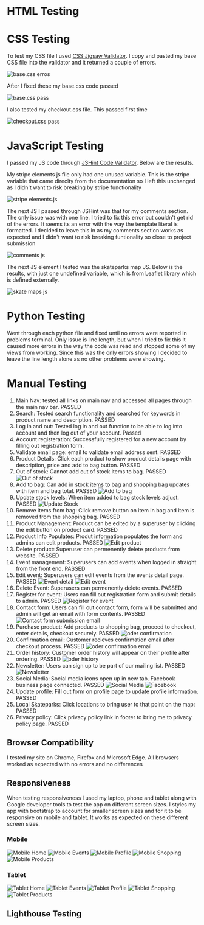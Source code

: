 # HTML Testing

# CSS Testing

To test my CSS file I used [CSS Jigsaw Validator](https://jigsaw.w3.org/css-validator/validator). I copy and pasted my base CSS file into the validator and it returned a couple of errors.

![base.css erros](documentation/testing/css-errors.PNG)

After I fixed these my base.css code passed

![base.css pass](documentation/testing/css-success.PNG)

I also tested my checkout.css file. This passed first time

![checkout.css pass](documentation/testing/checkout-css-pass.PNG)

# JavaScript Testing

I passed my JS code through [JSHint Code Validator](https://jshint.com/). Below are the results.

My stripe elements js file only had one unused variable. This is the stripe variable that came direclty from the documentation so I left this unchanged as I didn't want to risk breaking by stripe functionality

![stripe elements.js](documentation/testing/stripe-elements-pass.PNG)

The next JS I passed through JSHint was that for my comments section. The only issue was with one line. I tried to fix this error but couldn't get rid of the errors. It seems its an error with the way the template literal is formatted. I decided to leave this in as my comments section works as expected and I didn't want to risk breaking funtionality so close to project submission

![comments js](documentation/testing/comment-js-errors.PNG)

The next JS element I tested was the skateparks map JS. Below is the results, with just one undefined variable, which is from Leaflet library which is defined externally.

![skate maps js](documentation/testing/maps-js.PNG)

# Python Testing

Went through each python file and fixed until no errors were reported in problems terminal. Only issue is line length, but when I tried to fix this it caused more errors in the way the code was read and stopped some of my views from working. Since this was the only errors showing I decided to leave the line length alone as no other problems were showing.

# Manual Testing

1. Main Nav: tested all links on main nav and accessed all pages through the main nav bar. PASSED
2. Search: Tested search functionality and searched for keywords in product name and description. PASSED
3. Log in and out: Tested log in and out function to be able to log into account and then log out of your account. Passed
4. Account registeration: Successfully registered for a new account by filling out registration form.
5. Validate email page: email to validate email address sent. PASSED
6. Product Details: Click each product to show product details page with description, price and add to bag button. PASSED
7. Out of stock: Cannot add out of stock items to bag. PASSED
![Out of stock](documentation/testing/out-of-stock.PNG)
8. Add to bag: Can add in stock items to bag and shopping bag updates with item and bag total. PASSED
![Add to bag](documentation/testing/update-bag.PNG)
9. Update stock levels: When item added to bag stock levels adjust. PASSED
![Update Stock](documentation/testing/update-stock.PNG)
10. Remove items from bag: Click remove button on item in bag and item is removed from the shopping bag. PASSED
11. Product Management: Product can be edited by a superuser by clicking the edit button on product card. PASSED
12. Product Info Populates: Produt information populates the form and admins can edit products. PASSED
![Edit product](documentation/testing/edit.PNG)
13. Delete product: Superuser can permenently delete products from website. PASSED
14. Event management: Superusers can add events when logged in straight from the front end. PASSED
15. Edit event: Superusers can edit events from the events detail page. PASSED
![Event detail](documentation/testing/event-detail.PNG)
![Edit event](documentation/testing/edit-event.PNG)
16. Delete Event: Superusers can permenently delete events. PASSED
17. Register for event: Users can fill out registration form and submit details to admin. PASSED
![Register for event](documentation/testing/register.PNG)
18. Contact form: Users can fill out contact form, form will be submitted and admin will get an email with form contents. PASSED
![Contact form submission email](documentation/testing/contact.PNG)
19. Purchase product: Add products to shopping bag, proceed to checkout, enter details, checkout securely. PASSED
![oder confirmation](documentation/testing/order-confirmation.PNG)
20. Confirmation email: Customer recieves confirmation email after checkout process. PASSED
![oder confirmation email](documentation/testing/order-confirmation-email.PNG)
21. Order history: Customer order history will appear on their profile after ordering. PASSED
![oder history](documentation/testing/order-history.PNG)
22. Newsletter: Users can sign up to be part of our mailing list. PASSED
![Newsletter](documentation/testing/newsletter.PNG)
23. Social Media: Social media icons open up in new tab. Facebook business page connected. PASSED
![Social Media](documentation/testing/social-media.PNG)
![Facebook](documentation/testing/facebook.PNG)
24. Update profile: Fill out form on profile page to update profile information. PASSED
25. Local Skateparks: Click locations to bring user to that point on the map: PASSED
26. Privacy policy: Click privacy policy link in footer to bring me to privacy policy page. PASSED


## Browser Compatibility

I tested my site on Chrome, Firefox and Microsoft Edge. All browsers worked as expected with no errors and no differences

## Responsiveness

When testing responsiveness I used my laptop, phone and tablet along with Google developer tools to test the app on different screen sizes. I styles my app with bootstrap to account for smaller screen sizes and for it to be responsive on mobile and tablet. It works as expected on these different screen sizes.

### Mobile

![Mobile Home](documentation/testing/mobile-home.PNG)
![Mobile Events](documentation/testing/mobile-events.PNG)
![Mobile Profile](documentation/testing/mobile-profile.PNG)
![Mobile Shopping](documentation/testing/mobile-shopping.PNG)
![Mobile Products](documentation/testing/mobile-products.PNG)

### Tablet

![Tablet Home](documentation/testing/tablet-home.PNG)
![Tablet Events](documentation/testing/tablet-events.PNG)
![Tablet Profile](documentation/testing/tablet-profile.PNG)
![Tablet Shopping](documentation/testing/tablet-shopping.PNG)
![Tablet Products](documentation/testing/tablet-products.PNG)

## Lighthouse Testing
